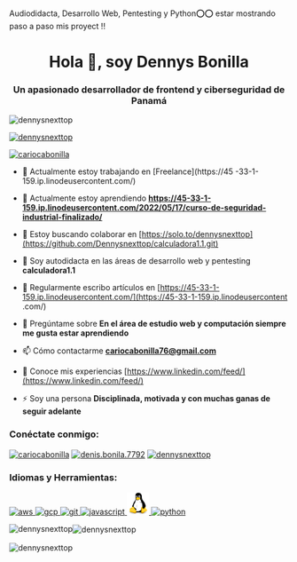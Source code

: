 Audiodidacta, Desarrollo Web, Pentesting y Python⭕⭕
estar mostrando paso a paso mis proyect !!

<h1 align="center">Hola 👋, soy Dennys Bonilla</h1>
<h3 align="center">Un apasionado desarrollador de frontend y ciberseguridad de Panamá</h3>

<p align="left"> <img src="https://komarev.com/ghpvc/?username=dennysnexttop&label=Profile%20views&color=0e75b6&style=flat" alt="dennysnexttop" /> </p>

<p align="left"> <a href=" https://github.com/ryo-ma/github-profile-trofeo"><img src="https://github-profile-trofeo.vercel.app/?username=dennysnexttop" alt="dennysnexttop" /> </a> </p>

<p align="left"> <a href="https://twitter.com/cariocabonilla" target="blank"><img src="https://img.escudos.io/twitter/follow/cariocabonilla?logo=twitter&style=for-the-badge" alt="cariocabonilla" /></a> </p>

- 🔭 Actualmente estoy trabajando en [Freelance](https://45 -33-1-159.ip.linodeusercontent.com/)

- 🌱 Actualmente estoy aprendiendo **https://45-33-1-159.ip.linodeusercontent.com/2022/05/17/curso-de-seguridad-industrial-finalizado/**

- 👯 Estoy buscando colaborar en [https://solo.to/dennysnexttop](https://github.com/Dennysnexttop/calculadora1.1.git)

- 🤝 Soy autodidacta en las áreas de desarrollo web y pentesting **calculadora1.1**

- 📝 Regularmente escribo artículos en [https://45-33-1-159.ip.linodeusercontent.com/](https://45-33-1-159.ip.linodeusercontent .com/)

- 💬 Pregúntame sobre **En el área de estudio web y computación siempre me gusta estar aprendiendo**

- 📫 Cómo contactarme **cariocabonilla76@gmail.com**

- 📄 Conoce mis experiencias [https://www.linkedin.com/feed/](https://www.linkedin.com/feed/)

- ⚡ Soy una persona **Disciplinada, motivada y con muchas ganas de seguir adelante**

<h3 align="left">Conéctate conmigo:</h3>
<p align="left">
<a href=" https://twitter.com/cariocabonilla" target="blank"><img align="center" src="https://raw.githubusercontent.com/rahuldkjain/github-profile-readme-generator/master/src/ images/icons/Social/twitter.svg" alt="cariocabonilla" height="30" width="40" /></a>
<a href="https://fb.com/denis.bonila.7792" target="en blanco"><img align="center" src="https://raw.githubusercontent.com/rahuldkjain/github-profile-readme-generator/master/src/images/icons/Social/facebook.svg" alt="denis.bonila.7792"alto="30" ancho="40" /></a>
<a href="https://instagram.com/dennysnexttop" target="blank"><img align="center" src="https://raw.githubusercontent.com/rahuldkjain/github-profile-readme-generator /master/src/images/icons/Social/instagram.svg" alt="dennysnexttop" height="30" width="40" /></a>
</p>

<h3 align="left">Idiomas y Herramientas:</h3>
<p align="left"> <a href="https://aws.amazon.com" target="_blank" rel="noreferrer"> <img src="https://raw.githubusercontent.com/devicons /devicon/master/icons/amazonwebservices/amazonwebservices-original-wordmark.svg" alt="aws" width="40" height="40"/> </a> <a href="https://cloud.google .com" target="_blank" rel="noreferrer"> <img src="https://www.vectorlogo.zone/logos/google_cloud/google_cloud-icon.svg" alt="gcp" width="40" height ="40"/> </a> <a href="https://git-scm.com/" target="_blank" rel="noreferrer"> <img src="https://www.vectorlogo.zone/logos/git-scm/git-scm-icon.svg" alt="git" width="40" height="40"/> </a> <a href="https://developer. mozilla.org/en-US/docs/Web/JavaScript" target="_blank" rel="noreferrer"> <img src="https://raw.githubusercontent.com/devicons/devicon/master/icons/javascript/ javascript-original.svg" alt="javascript" width="40" height="40"/> </a> <a href="https://www.linux.org/" target="_blank" rel= "noreferrer"> <img src="https://raw.githubusercontent.com/devicons/devicon/master/icons/linux/linux-original.svg" alt="linux" width="40" height="40" /> </a><a href="https://www.python.org" target="_blank" rel="noreferrer"> <img src="https://raw.githubusercontent.com/devicons/devicon/master/icons/python /python-original.svg" alt="python" ancho="40" altura="40"/> </a> </p>

<p><img align="left" src="https://github-readme-stats.vercel.app/api/top-langs?username=dennysnexttop&show_icons=true&locale=en&layout=compact" alt="dennysnexttop" /> </p>

<p> <img align="center" src="https://github-readme-stats.vercel.app/api?username=dennysnexttop&show_icons=true&locale=en" alt="dennysnexttop" /> </p>

<p><img align="center" src="https://github-readme-streak-stats.herokuapp.com/?user=dennysnexttop&" alt="dennysnexttop" /></p>


